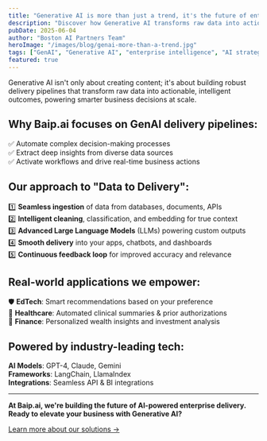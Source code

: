 ```yaml
---
title: "Generative AI is more than just a trend, it's the future of enterprise intelligence."
description: "Discover how Generative AI transforms raw data into actionable intelligence through robust delivery pipelines. Learn about our data-to-delivery approach and real-world applications in EdTech, Healthcare, and Finance."
pubDate: 2025-06-04
author: "Boston AI Partners Team"
heroImage: "/images/blog/genai-more-than-a-trend.jpg"
tags: ["GenAI", "Generative AI", "enterprise intelligence", "AI strategy", "Boston AI Partners"]
featured: true
---
```


Generative AI isn't only about creating content; it's about building robust delivery pipelines that transform raw data into actionable, intelligent outcomes, powering smarter business decisions at scale.

## Why Baip.ai focuses on GenAI delivery pipelines:

✅ Automate complex decision-making processes  
✅ Extract deep insights from diverse data sources  
✅ Activate workflows and drive real-time business actions

## Our approach to "Data to Delivery":

1️⃣ **Seamless ingestion** of data from databases, documents, APIs  
2️⃣ **Intelligent cleaning**, classification, and embedding for true context  
3️⃣ **Advanced Large Language Models** (LLMs) powering custom outputs  
4️⃣ **Smooth delivery** into your apps, chatbots, and dashboards  
5️⃣ **Continuous feedback loop** for improved accuracy and relevance

## Real-world applications we empower:

🛡️ **EdTech**: Smart recommendations based on your preference  
🏥 **Healthcare**: Automated clinical summaries & prior authorizations  
🏦 **Finance**: Personalized wealth insights and investment analysis

## Powered by industry-leading tech:

**AI Models**: GPT-4, Claude, Gemini  
**Frameworks**: LangChain, LlamaIndex  
**Integrations**: Seamless API & BI integrations

---

**At Baip.ai, we're building the future of AI-powered enterprise delivery. Ready to elevate your business with Generative AI?**

[Learn more about our solutions →](https://www.baip.ai/)
